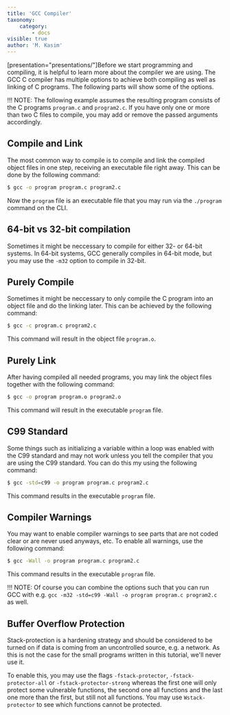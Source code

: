 ```yaml
---
title: 'GCC Compiler'
taxonomy:
    category:
        - docs
visible: true
author: 'M. Kasim'
---
```


[presentation="presentations/"]Before we start programming and compiling, it is helpful to learn more about the compiler we are using. The GCC C compiler has multiple options to achieve both compiling as well as linking of C programs. The following parts will show some of the options.

!!! NOTE: The following example assumes the resulting program consists of the C programs `program.c` and `program2.c`. If you have only one or more than two C files to compile, you may add or remove the passed arguments accordingly.


## Compile and Link
The most common way to compile is to compile and link the compiled object files in one step, receiving an executable file right away. This can be done by the following command:

```sh
$ gcc -o program program.c program2.c
```

Now the `program` file is an executable  file that you may run via the `./program` command on the CLI.


## 64-bit vs 32-bit compilation
Sometimes it might be neccessary to compile for either 32- or 64-bit systems. In 64-bit systems, GCC generally compiles in 64-bit mode, but you may use the `-m32` option to compile in 32-bit.


## Purely Compile
Sometimes it might be neccessary to only compile the C program into an object file and do the linking later. This can be achieved by the following command:

```sh
$ gcc -c program.c program2.c
```

This command will result in the object file `program.o`.


## Purely Link
After having compiled all needed programs, you may link the object files together with the following command:

```sh
$ gcc -o program program.o program2.o
```

This command will result in the executable `program` file.


## C99 Standard
Some things such as initializing a variable within a loop was enabled with the C99 standard and may not work unless you tell the compiler that you are using the C99 standard. You can do this my using the following command:

```sh
$ gcc -std=c99 -o program program.c program2.c
```

This command results in the executable `program` file.


## Compiler Warnings
You may want to enable compiler warnings to see parts that are not coded clear or are never used anyways, etc. To enable all warnings, use the following command:

```sh
$ gcc -Wall -o program program.c program2.c
```

This command results in the executable `program` file.

!!! NOTE: Of course you can combine the options such that you can run GCC with e.g. `gcc -m32 -std=c99 -Wall -o program program.c program2.c` as well.


## Buffer Overflow Protection
Stack-protection is a hardening strategy and should be considered to be turned on if data is coming from an uncontrolled source, e.g. a network. As this is not the case for the small programs written in this tutorial, we'll never use it.

To enable this, you may use the flags `-fstack-protector`, `-fstack-protector-all` or `-fstack-protector-strong` whereas the first one will only protect some vulnerable functions, the second one all functions and the last one more than the first, but still not all functions. You may use `Wstack-protector` to see which functions cannot be protected.

